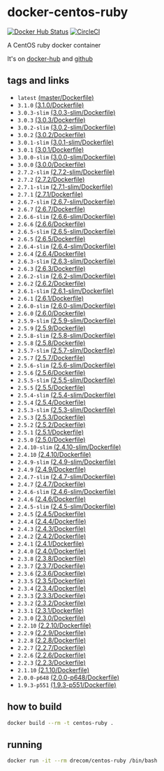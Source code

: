 # docker-centos-ruby
[![Docker Hub Status](https://dockerbuildbadges.quelltext.eu/status.svg?organization=drecom&repository=centos-ruby)](https://hub.docker.com/r/drecom/centos-ruby/)
[![CircleCI](https://circleci.com/gh/drecom/docker-centos-ruby/tree/master.svg?style=svg)](https://circleci.com/gh/drecom/docker-centos-ruby/tree/master)

A CentOS ruby docker container

It's on [docker-hub](https://hub.docker.com/r/drecom/centos-ruby/) and [github](https://github.com/drecom/docker-centos-ruby/)

## tags and links

* `latest` [(master/Dockerfile)](https://github.com/drecom/docker-centos-ruby/blob/master/Dockerfile)
* `3.1.0` [(3.1.0/Dockerfile)](https://github.com/drecom/docker-centos-ruby/blob/3.1.0/Dockerfile)
* `3.0.3-slim` [(3.0.3-slim/Dockerfile)](https://github.com/drecom/docker-centos-ruby/blob/3.0.3-slim/Dockerfile)
* `3.0.3` [(3.0.3/Dockerfile)](https://github.com/drecom/docker-centos-ruby/blob/3.0.3/Dockerfile)
* `3.0.2-slim` [(3.0.2-slim/Dockerfile)](https://github.com/drecom/docker-centos-ruby/blob/3.0.2-slim/Dockerfile)
* `3.0.2` [(3.0.2/Dockerfile)](https://github.com/drecom/docker-centos-ruby/blob/3.0.2/Dockerfile)
* `3.0.1-slim` [(3.0.1-slim/Dockerfile)](https://github.com/drecom/docker-centos-ruby/blob/3.0.1-slim/Dockerfile)
* `3.0.1` [(3.0.1/Dockerfile)](https://github.com/drecom/docker-centos-ruby/blob/3.0.1/Dockerfile)
* `3.0.0-slim` [(3.0.0-slim/Dockerfile)](https://github.com/drecom/docker-centos-ruby/blob/3.0.0-slim/Dockerfile)
* `3.0.0` [(3.0.0/Dockerfile)](https://github.com/drecom/docker-centos-ruby/blob/3.0.0/Dockerfile)
* `2.7.2-slim` [(2.7.2-slim/Dockerfile)](https://github.com/drecom/docker-centos-ruby/blob/2.7.2-slim/Dockerfile)
* `2.7.2` [(2.7.2/Dockerfile)](https://github.com/drecom/docker-centos-ruby/blob/2.7.2/Dockerfile)
* `2.7.1-slim` [(2.7.1-slim/Dockerfile)](https://github.com/drecom/docker-centos-ruby/blob/2.7.1-slim/Dockerfile)
* `2.7.1` [(2.7.1/Dockerfile)](https://github.com/drecom/docker-centos-ruby/blob/2.7.1/Dockerfile)
* `2.6.7-slim` [(2.6.7-slim/Dockerfile)](https://github.com/drecom/docker-centos-ruby/blob/2.6.7-slim/Dockerfile)
* `2.6.7` [(2.6.7/Dockerfile)](https://github.com/drecom/docker-centos-ruby/blob/2.6.7/Dockerfile)
* `2.6.6-slim` [(2.6.6-slim/Dockerfile)](https://github.com/drecom/docker-centos-ruby/blob/2.6.6-slim/Dockerfile)
* `2.6.6` [(2.6.6/Dockerfile)](https://github.com/drecom/docker-centos-ruby/blob/2.6.6/Dockerfile)
* `2.6.5-slim` [(2.6.5-slim/Dockerfile)](https://github.com/drecom/docker-centos-ruby/blob/2.6.5-slim/Dockerfile)
* `2.6.5` [(2.6.5/Dockerfile)](https://github.com/drecom/docker-centos-ruby/blob/2.6.5/Dockerfile)
* `2.6.4-slim` [(2.6.4-slim/Dockerfile)](https://github.com/drecom/docker-centos-ruby/blob/2.6.4-slim/Dockerfile)
* `2.6.4` [(2.6.4/Dockerfile)](https://github.com/drecom/docker-centos-ruby/blob/2.6.4/Dockerfile)
* `2.6.3-slim` [(2.6.3-slim/Dockerfile)](https://github.com/drecom/docker-centos-ruby/blob/2.6.3-slim/Dockerfile)
* `2.6.3` [(2.6.3/Dockerfile)](https://github.com/drecom/docker-centos-ruby/blob/2.6.3/Dockerfile)
* `2.6.2-slim` [(2.6.2-slim/Dockerfile)](https://github.com/drecom/docker-centos-ruby/blob/2.6.2-slim/Dockerfile)
* `2.6.2` [(2.6.2/Dockerfile)](https://github.com/drecom/docker-centos-ruby/blob/2.6.2/Dockerfile)
* `2.6.1-slim` [(2.6.1-slim/Dockerfile)](https://github.com/drecom/docker-centos-ruby/blob/2.6.1-slim/Dockerfile)
* `2.6.1` [(2.6.1/Dockerfile)](https://github.com/drecom/docker-centos-ruby/blob/2.6.1/Dockerfile)
* `2.6.0-slim` [(2.6.0-slim/Dockerfile)](https://github.com/drecom/docker-centos-ruby/blob/2.6.0-slim/Dockerfile)
* `2.6.0` [(2.6.0/Dockerfile)](https://github.com/drecom/docker-centos-ruby/blob/2.6.0/Dockerfile)
* `2.5.9-slim` [(2.5.9-slim/Dockerfile)](https://github.com/drecom/docker-centos-ruby/blob/2.5.9-slim/Dockerfile)
* `2.5.9` [(2.5.9/Dockerfile)](https://github.com/drecom/docker-centos-ruby/blob/2.5.9/Dockerfile)
* `2.5.8-slim` [(2.5.8-slim/Dockerfile)](https://github.com/drecom/docker-centos-ruby/blob/2.5.8-slim/Dockerfile)
* `2.5.8` [(2.5.8/Dockerfile)](https://github.com/drecom/docker-centos-ruby/blob/2.5.8/Dockerfile)
* `2.5.7-slim` [(2.5.7-slim/Dockerfile)](https://github.com/drecom/docker-centos-ruby/blob/2.5.7-slim/Dockerfile)
* `2.5.7` [(2.5.7/Dockerfile)](https://github.com/drecom/docker-centos-ruby/blob/2.5.7/Dockerfile)
* `2.5.6-slim` [(2.5.6-slim/Dockerfile)](https://github.com/drecom/docker-centos-ruby/blob/2.5.6-slim/Dockerfile)
* `2.5.6` [(2.5.6/Dockerfile)](https://github.com/drecom/docker-centos-ruby/blob/2.5.6/Dockerfile)
* `2.5.5-slim` [(2.5.5-slim/Dockerfile)](https://github.com/drecom/docker-centos-ruby/blob/2.5.5-slim/Dockerfile)
* `2.5.5` [(2.5.5/Dockerfile)](https://github.com/drecom/docker-centos-ruby/blob/2.5.5/Dockerfile)
* `2.5.4-slim` [(2.5.4-slim/Dockerfile)](https://github.com/drecom/docker-centos-ruby/blob/2.5.4-slim/Dockerfile)
* `2.5.4` [(2.5.4/Dockerfile)](https://github.com/drecom/docker-centos-ruby/blob/2.5.4/Dockerfile)
* `2.5.3-slim` [(2.5.3-slim/Dockerfile)](https://github.com/drecom/docker-centos-ruby/blob/2.5.3-slim/Dockerfile)
* `2.5.3` [(2.5.3/Dockerfile)](https://github.com/drecom/docker-centos-ruby/blob/2.5.3/Dockerfile)
* `2.5.2` [(2.5.2/Dockerfile)](https://github.com/drecom/docker-centos-ruby/blob/2.5.2/Dockerfile)
* `2.5.1` [(2.5.1/Dockerfile)](https://github.com/drecom/docker-centos-ruby/blob/2.5.1/Dockerfile)
* `2.5.0` [(2.5.0/Dockerfile)](https://github.com/drecom/docker-centos-ruby/blob/2.5.0/Dockerfile)
* `2.4.10-slim` [(2.4.10-slim/Dockerfile)](https://github.com/drecom/docker-centos-ruby/blob/2.4.10-slim/Dockerfile)
* `2.4.10` [(2.4.10/Dockerfile)](https://github.com/drecom/docker-centos-ruby/blob/2.4.10/Dockerfile)
* `2.4.9-slim` [(2.4.9-slim/Dockerfile)](https://github.com/drecom/docker-centos-ruby/blob/2.4.9-slim/Dockerfile)
* `2.4.9` [(2.4.9/Dockerfile)](https://github.com/drecom/docker-centos-ruby/blob/2.4.9/Dockerfile)
* `2.4.7-slim` [(2.4.7-slim/Dockerfile)](https://github.com/drecom/docker-centos-ruby/blob/2.4.7-slim/Dockerfile)
* `2.4.7` [(2.4.7/Dockerfile)](https://github.com/drecom/docker-centos-ruby/blob/2.4.7/Dockerfile)
* `2.4.6-slim` [(2.4.6-slim/Dockerfile)](https://github.com/drecom/docker-centos-ruby/blob/2.4.6-slim/Dockerfile)
* `2.4.6` [(2.4.6/Dockerfile)](https://github.com/drecom/docker-centos-ruby/blob/2.4.6/Dockerfile)
* `2.4.5-slim` [(2.4.5-slim/Dockerfile)](https://github.com/drecom/docker-centos-ruby/blob/2.4.5-slim/Dockerfile)
* `2.4.5` [(2.4.5/Dockerfile)](https://github.com/drecom/docker-centos-ruby/blob/2.4.5/Dockerfile)
* `2.4.4` [(2.4.4/Dockerfile)](https://github.com/drecom/docker-centos-ruby/blob/2.4.4/Dockerfile)
* `2.4.3` [(2.4.3/Dockerfile)](https://github.com/drecom/docker-centos-ruby/blob/2.4.3/Dockerfile)
* `2.4.2` [(2.4.2/Dockerfile)](https://github.com/drecom/docker-centos-ruby/blob/2.4.2/Dockerfile)
* `2.4.1` [(2.4.1/Dockerfile)](https://github.com/drecom/docker-centos-ruby/blob/2.4.1/Dockerfile)
* `2.4.0` [(2.4.0/Dockerfile)](https://github.com/drecom/docker-centos-ruby/blob/2.4.0/Dockerfile)
* `2.3.8` [(2.3.8/Dockerfile)](https://github.com/drecom/docker-centos-ruby/blob/2.3.8/Dockerfile)
* `2.3.7` [(2.3.7/Dockerfile)](https://github.com/drecom/docker-centos-ruby/blob/2.3.7/Dockerfile)
* `2.3.6` [(2.3.6/Dockerfile)](https://github.com/drecom/docker-centos-ruby/blob/2.3.6/Dockerfile)
* `2.3.5` [(2.3.5/Dockerfile)](https://github.com/drecom/docker-centos-ruby/blob/2.3.5/Dockerfile)
* `2.3.4` [(2.3.4/Dockerfile)](https://github.com/drecom/docker-centos-ruby/blob/2.3.4/Dockerfile)
* `2.3.3` [(2.3.3/Dockerfile)](https://github.com/drecom/docker-centos-ruby/blob/2.3.3/Dockerfile)
* `2.3.2` [(2.3.2/Dockerfile)](https://github.com/drecom/docker-centos-ruby/blob/2.3.2/Dockerfile)
* `2.3.1` [(2.3.1/Dockerfile)](https://github.com/drecom/docker-centos-ruby/blob/2.3.1/Dockerfile)
* `2.3.0` [(2.3.0/Dockerfile)](https://github.com/drecom/docker-centos-ruby/blob/2.3.0/Dockerfile)
* `2.2.10` [(2.2.10/Dockerfile)](https://github.com/drecom/docker-centos-ruby/blob/2.2.10/Dockerfile)
* `2.2.9` [(2.2.9/Dockerfile)](https://github.com/drecom/docker-centos-ruby/blob/2.2.9/Dockerfile)
* `2.2.8` [(2.2.8/Dockerfile)](https://github.com/drecom/docker-centos-ruby/blob/2.2.8/Dockerfile)
* `2.2.7` [(2.2.7/Dockerfile)](https://github.com/drecom/docker-centos-ruby/blob/2.2.7/Dockerfile)
* `2.2.6` [(2.2.6/Dockerfile)](https://github.com/drecom/docker-centos-ruby/blob/2.2.6/Dockerfile)
* `2.2.3` [(2.2.3/Dockerfile)](https://github.com/drecom/docker-centos-ruby/blob/2.2.3/Dockerfile)
* `2.1.10` [(2.1.10/Dockerfile)](https://github.com/drecom/docker-centos-ruby/blob/2.1.10/Dockerfile)
* `2.0.0-p648` [(2.0.0-p648/Dockerfile)](https://github.com/drecom/docker-centos-ruby/blob/2.0.0-p648/Dockerfile)
* `1.9.3-p551` [(1.9.3-p551/Dockerfile)](https://github.com/drecom/docker-centos-ruby/blob/1.9.3-p551/Dockerfile)

## how to build

```sh
docker build --rm -t centos-ruby .
```

## running

```sh
docker run -it --rm drecom/centos-ruby /bin/bash
```
